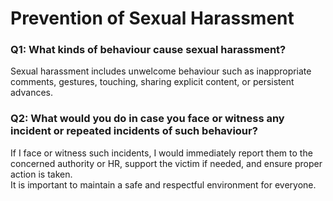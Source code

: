 # Prevention of Sexual Harassment

### Q1: What kinds of behaviour cause sexual harassment?  
Sexual harassment includes unwelcome behaviour such as inappropriate comments, gestures, touching, sharing explicit content, or persistent advances.  

### Q2: What would you do in case you face or witness any incident or repeated incidents of such behaviour?  
If I face or witness such incidents, I would immediately report them to the concerned authority or HR, support the victim if needed, and ensure proper action is taken.  
It is important to maintain a safe and respectful environment for everyone.  
